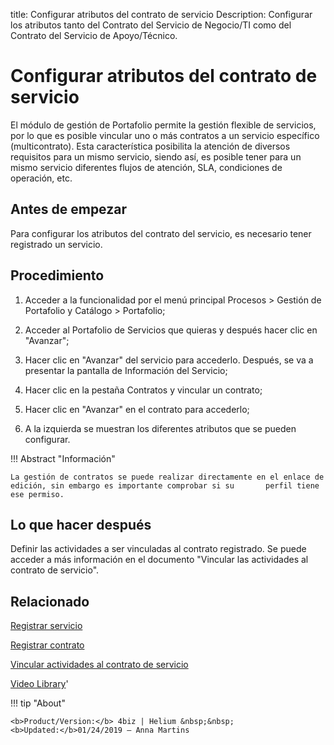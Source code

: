 title: Configurar atributos del contrato de servicio
Description: Configurar los atributos tanto del Contrato del Servicio de Negocio/TI como del Contrato del Servicio de Apoyo/Técnico.
# Configurar atributos del contrato de servicio

El módulo de gestión de Portafolio permite la gestión flexible de servicios, por lo que es posible vincular uno o más contratos a un servicio específico (multicontrato). Esta característica posibilita la atención de diversos requisitos para un mismo servicio, siendo así, es posible tener para un mismo servicio diferentes flujos de atención, SLA, condiciones de operación, etc.

Antes de empezar
--------------------

Para configurar los atributos del contrato del servicio, es necesario tener registrado un servicio.

Procedimiento
-----------------

1.  Acceder a la funcionalidad por el menú principal Procesos \> Gestión de
    Portafolio y Catálogo \> Portafolio;

2.  Acceder al Portafolio de Servicios que quieras y después hacer clic en
    "Avanzar";

3.  Hacer clic en "Avanzar" del servicio para accederlo. Después, se va a
    presentar la pantalla de Información del Servicio;

4.  Hacer clic en la pestaña Contratos y vincular un contrato;

5.  Hacer clic en "Avanzar" en el contrato para accederlo;

6.  A la izquierda se muestran los diferentes atributos que se pueden configurar.


!!! Abstract "Información"

    La gestión de contratos se puede realizar directamente en el enlace de edición, sin embargo es importante comprobar si su       perfil tiene ese permiso.


Lo que hacer después
----------------------

Definir las actividades a ser vinculadas al contrato registrado. Se puede acceder a más información
en el documento "Vincular las actividades al contrato de servicio".

Relacionado
---------

[Registrar servicio](/es-es/4biz-helium/processes/portfolio-and-catalog/use/register-a-service.html)

[Registrar contrato](/es-es/4biz-helium/processes/portfolio-and-catalog/configuration/register-contract.html)

[Vincular actividades al contrato de servicio](/es-es/4biz-helium/processes/portfolio-and-catalog/use/link-activity-to-service-contract.html)


<i class='fa fa-youtube-play  fa-2x' style='color:#97ce17;vertical-align: middle;'> </i> [Video Library](https://www.youtube.com/playlist?list=PLB5qK2uzf2ROUXdrTeH-_n6tXmG4oPtoz)'

!!! tip "About"

    <b>Product/Version:</b> 4biz | Helium &nbsp;&nbsp;
    <b>Updated:</b>01/24/2019 – Anna Martins
